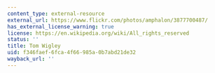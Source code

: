 ```yaml
---
content_type: external-resource
external_url: https://www.flickr.com/photos/amphalon/3877700487/
has_external_license_warning: true
license: https://en.wikipedia.org/wiki/All_rights_reserved
status: ''
title: Tom Wigley
uid: f346faef-6fca-4f66-985a-0b7abd21de32
wayback_url: ''
---
```


